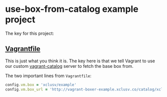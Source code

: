 # use-box-from-catalog example project

The key for this project:

## [Vagrantfile](https://github.com/xclusv/vagrant-boxer-example/blob/master/create-box-for-catalog/boxer.json)

This is just what you think it is.  The key here is that we tell Vagrant to use our custom
[vagrant-catalog](https://github.com/vube/vagrant-catalog)
server to fetch the base box from.

The two important lines from `Vagrantfile`:

```ruby
config.vm.box = 'xclusv/example'
config.vm.box_url = 'http://vagrant-boxer-example.xclusv.co/catalog/xclusv/example'
```
